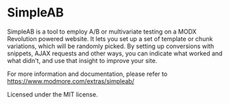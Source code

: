 # SimpleAB

SimpleAB is a tool to employ A/B or multivariate testing on a MODX Revolution powered website. It lets you set up a set of template or chunk variations, which will be randomly picked. By setting up conversions with snippets, AJAX requests and other ways, you can indicate what worked and what didn't, and use that insight to improve your site. 

For more information and documentation, please refer to https://www.modmore.com/extras/simpleab/

Licensed under the MIT license.
